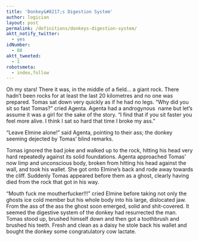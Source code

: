 ```yaml
---
title: 'Donkey&#8217;s Digestion System'
author: logician
layout: post
permalink: /definitions/donkeys-digestion-system/
aktt_notify_twitter:
  - yes
idNumber:
  - 88
aktt_tweeted:
  - 1
robotsmeta:
  - index,follow
---
```

Oh my stars!<!--more--> There it was, in the middle of a field&#8230; a giant rock. There hadn&#8217;t been rocks for at least the last 20 kilometres and no one was prepared. Tomas sat down very quickly as if he had no legs. &#8220;Why did you sit so fast Tomas?&#8221; cried Agenta. Agenta had a androgynous  name but let&#8217;s assume it was a girl for the sake of the story. &#8220;I find that if you sit faster you feel more alive. I think I sat so hard that time I broke my ass.&#8221;

&#8220;Leave Elmine alone!&#8221; said Agenta, pointing to their ass; the donkey seeming dejected by Tomas&#8217; blind remarks.

Tomas ignored the bad joke and walked up to the rock, hitting his head very hard repeatedly against its solid foundations. Agenta approached Tomas&#8217; now limp and unconscious body, broken from hitting his head against the wall, and took his wallet. She got onto Elmine&#8217;s back and rode away towards the cliff. Suddenly Tomas appeared before them as a ghost, clearly having died from the rock that got in his way.

&#8220;Mouth fuck me moutherfucker!!!&#8221; cried Elmine before taking not only the ghosts ice cold member but his whole body into his large, dislocated jaw. From the ass of the ass the ghost soon emerged, solid and shit-covered. It seemed the digestive system of the donkey had resurrected the man. Tomas stood up, brushed himself down and then got a toothbrush and brushed his teeth. Fresh and clean as a daisy he stole back his wallet and bought the donkey some congratulatory cow lactate.